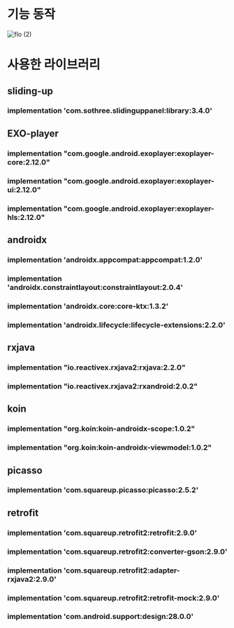 # 기능 동작
![flo (2)](https://user-images.githubusercontent.com/74610959/100705466-929c1b00-33ea-11eb-94b1-9bbc3f8aecab.gif)


# 사용한 라이브러리
## sliding-up
### implementation 'com.sothree.slidinguppanel:library:3.4.0'

## EXO-player
### implementation "com.google.android.exoplayer:exoplayer-core:2.12.0"
### implementation "com.google.android.exoplayer:exoplayer-ui:2.12.0"
### implementation "com.google.android.exoplayer:exoplayer-hls:2.12.0"

## androidx
### implementation 'androidx.appcompat:appcompat:1.2.0'
### implementation 'androidx.constraintlayout:constraintlayout:2.0.4'
### implementation 'androidx.core:core-ktx:1.3.2'
### implementation 'androidx.lifecycle:lifecycle-extensions:2.2.0'

## rxjava
### implementation "io.reactivex.rxjava2:rxjava:2.2.0"
### implementation "io.reactivex.rxjava2:rxandroid:2.0.2"

## koin
### implementation "org.koin:koin-androidx-scope:1.0.2"
### implementation "org.koin:koin-androidx-viewmodel:1.0.2"

## picasso
### implementation 'com.squareup.picasso:picasso:2.5.2'

## retrofit
### implementation 'com.squareup.retrofit2:retrofit:2.9.0'
### implementation 'com.squareup.retrofit2:converter-gson:2.9.0'
### implementation 'com.squareup.retrofit2:adapter-rxjava2:2.9.0'
### implementation 'com.squareup.retrofit2:retrofit-mock:2.9.0'
### implementation 'com.android.support:design:28.0.0'
